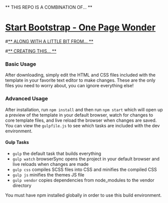 ** THIS REPO IS A COMBINATION OF... **

# [Start Bootstrap - One Page Wonder](https://startbootstrap.com/themes/one-page-wonder/)

#[** ALONG WITH A LITTLE BIT FROM... **](https://github.com/imfunniee/fimbo)

#[** CREATING THIS... **](https://github.com/ejhoovler/myportfolio)


### Basic Usage

After downloading, simply edit the HTML and CSS files included with the template in your favorite text editor to make changes. These are the only files you need to worry about, you can ignore everything else!

### Advanced Usage

After installation, run `npm install` and then run `npm start` which will open up a preview of the template in your default browser, watch for changes to core template files, and live reload the browser when changes are saved. You can view the `gulpfile.js` to see which tasks are included with the dev environment.

#### Gulp Tasks

* `gulp` the default task that builds everything
* `gulp watch` browserSync opens the project in your default browser and live reloads when changes are made
* `gulp css` compiles SCSS files into CSS and minifies the compiled CSS
* `gulp js` minifies the themes JS file
* `gulp vendor` copies dependencies from node_modules to the vendor directory

You must have npm installed globally in order to use this build environment.
